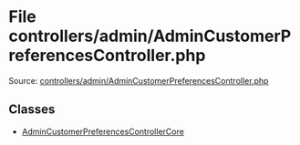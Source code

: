 File controllers/admin/AdminCustomerPreferencesController.php
=========

Source: [controllers/admin/AdminCustomerPreferencesController.php](https://github.com/PrestaShop/PrestaShop/blob/1.5.0.9/controllers/admin/AdminCustomerPreferencesController.php)


Classes
-------

* [AdminCustomerPreferencesControllerCore](class.AdminCustomerPreferencesControllerCore.md)

